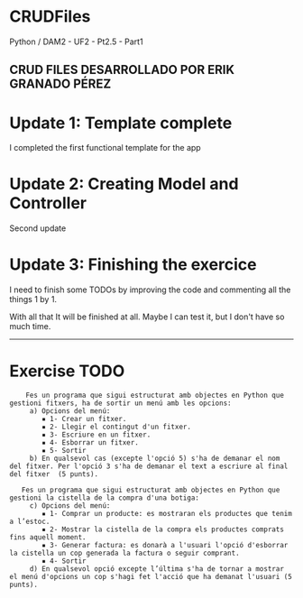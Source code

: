 # CRUDFiles
 Python / DAM2 - UF2 - Pt2.5 - Part1

CRUD FILES DESARROLLADO POR ERIK GRANADO PÉREZ
-------------------------------------------------
# Update 1: Template complete
 I completed the first functional template for the app

# Update 2: Creating Model and Controller
 Second update

# Update 3: Finishing the exercice
 I need to finish some TODOs by improving the code and commenting all the things 1 by 1.

 With all that It will be finished at all. Maybe I can test it, but I don't have so much time. 

-------------------------------------------------
# Exercise TODO
        Fes un programa que sigui estructurat amb objectes en Python que gestioni fitxers, ha de sortir un menú amb les opcions:
         a) Opcions del menú:
            ▪ 1- Crear un fitxer.
            ▪ 2- Llegir el contingut d'un fitxer.
            ▪ 3- Escriure en un fitxer.
            ▪ 4- Esborrar un fitxer.
            ▪ 5- Sortir
         b) En qualsevol cas (excepte l'opció 5) s'ha de demanar el nom del fitxer. Per l'opció 3 s'ha de demanar el text a escriure al final del fitxer  (5 punts).

       Fes un programa que sigui estructurat amb objectes en Python que gestioni la cistella de la compra d'una botiga:
         c) Opcions del menú:
            ▪ 1- Comprar un producte: es mostraran els productes que tenim a l’estoc.
            ▪ 2- Mostrar la cistella de la compra els productes comprats fins aquell moment.
            ▪ 3- Generar factura: es donarà a l'usuari l'opció d'esborrar la cistella un cop generada la factura o seguir comprant.
            ▪ 4- Sortir
         d) En qualsevol opció excepte l’última s'ha de tornar a mostrar el menú d'opcions un cop s'hagi fet l'acció que ha demanat l'usuari (5 punts).
